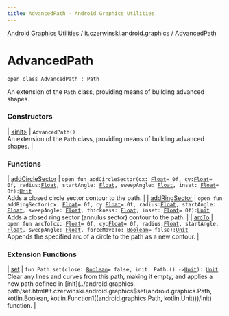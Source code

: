 ```yaml
---
title: AdvancedPath - Android Graphics Utilities
---
```


[Android Graphics Utilities](../../index.html) / [it.czerwinski.android.graphics](../index.html) / [AdvancedPath](./index.html)

# AdvancedPath

`open class AdvancedPath : Path`

An extension of the `Path` class, providing means of building advanced shapes.

### Constructors

| [&lt;init&gt;](-init-.html) | `AdvancedPath()`<br>An extension of the `Path` class, providing means of building advanced shapes. |

### Functions

| [addCircleSector](add-circle-sector.html) | `open fun addCircleSector(cx: `[`Float`](https://kotlinlang.org/api/latest/jvm/stdlib/kotlin/-float/index.html)` = 0f, cy: `[`Float`](https://kotlinlang.org/api/latest/jvm/stdlib/kotlin/-float/index.html)` = 0f, radius: `[`Float`](https://kotlinlang.org/api/latest/jvm/stdlib/kotlin/-float/index.html)`, startAngle: `[`Float`](https://kotlinlang.org/api/latest/jvm/stdlib/kotlin/-float/index.html)`, sweepAngle: `[`Float`](https://kotlinlang.org/api/latest/jvm/stdlib/kotlin/-float/index.html)`, inset: `[`Float`](https://kotlinlang.org/api/latest/jvm/stdlib/kotlin/-float/index.html)` = 0f): `[`Unit`](https://kotlinlang.org/api/latest/jvm/stdlib/kotlin/-unit/index.html)<br>Adds a closed circle sector contour to the path. |
| [addRingSector](add-ring-sector.html) | `open fun addRingSector(cx: `[`Float`](https://kotlinlang.org/api/latest/jvm/stdlib/kotlin/-float/index.html)` = 0f, cy: `[`Float`](https://kotlinlang.org/api/latest/jvm/stdlib/kotlin/-float/index.html)` = 0f, radius: `[`Float`](https://kotlinlang.org/api/latest/jvm/stdlib/kotlin/-float/index.html)`, startAngle: `[`Float`](https://kotlinlang.org/api/latest/jvm/stdlib/kotlin/-float/index.html)`, sweepAngle: `[`Float`](https://kotlinlang.org/api/latest/jvm/stdlib/kotlin/-float/index.html)`, thickness: `[`Float`](https://kotlinlang.org/api/latest/jvm/stdlib/kotlin/-float/index.html)`, inset: `[`Float`](https://kotlinlang.org/api/latest/jvm/stdlib/kotlin/-float/index.html)` = 0f): `[`Unit`](https://kotlinlang.org/api/latest/jvm/stdlib/kotlin/-unit/index.html)<br>Adds a closed ring sector (annulus sector) contour to the path. |
| [arcTo](arc-to.html) | `open fun arcTo(cx: `[`Float`](https://kotlinlang.org/api/latest/jvm/stdlib/kotlin/-float/index.html)` = 0f, cy: `[`Float`](https://kotlinlang.org/api/latest/jvm/stdlib/kotlin/-float/index.html)` = 0f, radius: `[`Float`](https://kotlinlang.org/api/latest/jvm/stdlib/kotlin/-float/index.html)`, startAngle: `[`Float`](https://kotlinlang.org/api/latest/jvm/stdlib/kotlin/-float/index.html)`, sweepAngle: `[`Float`](https://kotlinlang.org/api/latest/jvm/stdlib/kotlin/-float/index.html)`, forceMoveTo: `[`Boolean`](https://kotlinlang.org/api/latest/jvm/stdlib/kotlin/-boolean/index.html)` = false): `[`Unit`](https://kotlinlang.org/api/latest/jvm/stdlib/kotlin/-unit/index.html)<br>Appends the specified arc of a circle to the path as a new contour. |

### Extension Functions

| [set](../android.graphics.-path/set.html) | `fun Path.set(close: `[`Boolean`](https://kotlinlang.org/api/latest/jvm/stdlib/kotlin/-boolean/index.html)` = false, init: Path.() -> `[`Unit`](https://kotlinlang.org/api/latest/jvm/stdlib/kotlin/-unit/index.html)`): `[`Unit`](https://kotlinlang.org/api/latest/jvm/stdlib/kotlin/-unit/index.html)<br>Clear any lines and curves from this path, making it empty, and applies a new path defined in [init](../android.graphics.-path/set.html#it.czerwinski.android.graphics$set(android.graphics.Path, kotlin.Boolean, kotlin.Function1((android.graphics.Path, kotlin.Unit)))/init) function. |

